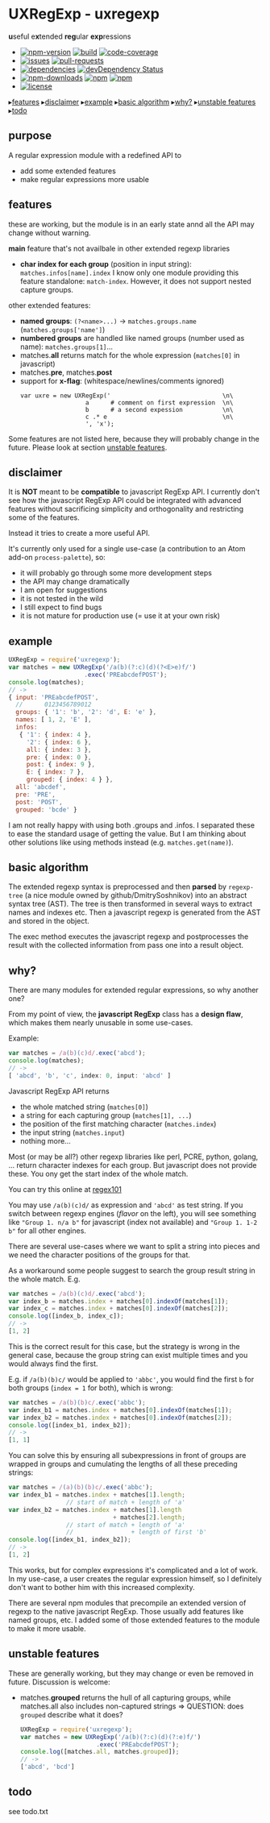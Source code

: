 # UXRegExp - uxregexp

**u**seful e**x**tended **reg**ular **exp**ressions

*   [![npm-version](https://img.shields.io/npm/v/uxregexp.svg)]() [![build](https://travis-ci.org/hg42/uxregexp.svg?branch=master)]() [![code-coverage](https://img.shields.io/codecov/c/github/hg42/uxregexp/master.svg)](https://codecov.io/github/hg42/uxregexp?branch=master)
*   [![issues](https://img.shields.io/github/issues/hg42/uxregexp.svg)]() [![pull-requests](https://img.shields.io/github/issues-pr/hg42/uxregexp.svg)]()
*   [![dependencies](https://david-dm.org/hg42/uxregexp/status.svg)](https://david-dm.org/hg42/uxregexp) [![devDependency Status](https://david-dm.org/hg42/uxregexp/dev-status.svg)](https://david-dm.org/hg42/uxregexp#info=devDependencies)
*   [![npm-downloads](https://img.shields.io/npm/dt/uxregexp.svg)]() [![npm](https://img.shields.io/npm/dm/uxregexp.svg)]() [![npm](https://img.shields.io/npm/dw/uxregexp.svg)]()
*   [![license](https://img.shields.io/npm/l/uxregexp.svg)]()


&#x25B8;[features](#features)  &#x25B8;[disclaimer](#disclaimer)  &#x25B8;[example](#example)  &#x25B8;[basic algorithm](#basic-algorithm)  &#x25B8;[why?](#why)  &#x25B8;[unstable features](#unstable-features)  &#x25B8;[todo](#todo)

## purpose

A regular expression module with a redefined API to

*   add some extended features
*   make regular expressions more usable

## features

these are working, but the module is in an early state annd all the API may change without warning.

**main** feature that's not availbale in other extended regexp libraries
*   **char index for each group** (position in input string):
      `matches.infos[name].index`
    I know only one module providing this feature standalone: `match-index`.
    However, it does not support nested capture groups.

other extended features:
*   **named groups**:
      `(?<name>...)` -> `matches.groups.name` (`matches.groups['name']`)
*   **numbered groups** are handled like named groups (number used as name):
      `matches.groups[1]`...
*   matches.**all** returns match for the whole expression (`matches[0]` in javascript)
*   matches.**pre**, matches.**post**
*   support for **x-flag**: (whitespace/newlines/comments ignored)
      ```
      var uxre = new UXRegExp('                               \n\
                        a      # comment on first expression  \n\
                        b      # a second expession           \n\
                        c .* e                                \n\
                        ', 'x');
      ```

Some features are not listed here, because they will probably change in the future.
Please look at section [unstable features](#unstable-features).

## disclaimer

It is **NOT** meant to be **compatible** to javascript RegExp API.
I currently don't see how the javascript RegExp API could be integrated with
advanced features without sacrificing simplicity and orthogonality and restricting
some of the features.

Instead it tries to create a more useful API.

It's currently only used for a single use-case (a contribution to an Atom add-on `process-palette`),
so:
*   it will probably go through some more development steps
*   the API may change dramatically
*   I am open for suggestions
*   it is not tested in the wild
*   I still expect to find bugs
*   it is not mature for production use (= use it at your own risk)

## example
```js
UXRegExp = require('uxregexp');
var matches = new UXRegExp('/a(b)(?:c)(d)(?<E>e)f/')
                     .exec('PREabcdefPOST');
console.log(matches);
// ->
{ input: 'PREabcdefPOST',
  //      0123456789012
  groups: { '1': 'b', '2': 'd', E: 'e' },
  names: [ 1, 2, 'E' ],
  infos:
   { '1': { index: 4 },
     '2': { index: 6 },
     all: { index: 3 },
     pre: { index: 0 },
     post: { index: 9 },
     E: { index: 7 },
     grouped: { index: 4 } },
  all: 'abcdef',
  pre: 'PRE',
  post: 'POST',
  grouped: 'bcde' }
```
I am not really happy with using both .groups and .infos.
I separated these to ease the standard usage of getting the value.
But I am thinking about other solutions like using methods instead (e.g. `matches.get(name)`).

## basic algorithm

The extended regexp syntax is preprocessed and then **parsed** by `regexp-tree` (a nice module owned by github/DmitrySoshnikov) into an abstract syntax tree (AST).
The tree is then transformed in several ways to extract names and indexes etc.
Then a javascript regexp is generated from the AST and stored in the object.

The exec method executes the javascript regexp and postprocesses the result with the collected information from pass one into a result object.


## why?

There are many modules for extended regular expressions, so why another one?

From my point of view, the **javascript RegExp** class has a **design flaw**,
which makes them nearly unusable in some use-cases.

Example:
```js
var matches = /a(b)(c)d/.exec('abcd');
console.log(matches);
// ->
[ 'abcd', 'b', 'c', index: 0, input: 'abcd' ]
```

Javascript RegExp API returns
*   the whole matched string (`matches[0]`)
*   a string for each capturing group (`matches[1], ...`)
*   the position of the first matching character (`matches.index`)
*   the input string (`matches.input`)
*   nothing more...

Most (or may be all?) other regexp libraries like perl, PCRE, python, golang, ... return character indexes for each group.
But javascript does not provide these. You ony get the start index of the whole match.

You can try this online at [regex101](https://regex101.com/)

You may use `/a(b)(c)d/` as expression and `'abcd'` as test string.
If you switch between regexp engines (_flavor_ on the left), you will see something like
`"Group 1. n/a b"` for javascript (index not available) and
`"Group 1. 1-2 b"` for all other engines.

There are several use-cases where we want to split a string into pieces and we need the character positions of the groups for that.

As a workaround some people suggest to search the group result string in the whole match. E.g.
```js
var matches = /a(b)(c)d/.exec('abcd');
var index_b = matches.index + matches[0].indexOf(matches[1]);
var index_c = matches.index + matches[0].indexOf(matches[2]);
console.log([index_b, index_c]);
// ->
[1, 2]
```
This is the correct result for this case, but the strategy is wrong in the general case, because the group string can exist multiple times and you would always find the first.

E.g. if `/a(b)(b)c/` would be applied to `'abbc'`,
you would find the first `b` for both groups (`index = 1` for both),
which is wrong:
```js
var matches = /a(b)(b)c/.exec('abbc');
var index_b1 = matches.index + matches[0].indexOf(matches[1]);
var index_b2 = matches.index + matches[0].indexOf(matches[2]);
console.log([index_b1, index_b2]);
// ->
[1, 1]
```


You can solve this by ensuring all subexpressions in front of groups are wrapped in groups and cumulating the lengths of all these preceding strings:
```js
var matches = /(a)(b)(b)c/.exec('abbc');
var index_b1 = matches.index + matches[1].length;
                // start of match + length of 'a'
var index_b2 = matches.index + matches[1].length
                             + matches[2].length;
                // start of match + length of 'a'
                //                + length of first 'b'
console.log([index_b1, index_b2]);
// ->
[1, 2]
```
This works, but for complex expressions it's complicated and a lot of work.
In my use-case, a user creates the regular expression himself, so I definitely don't want to bother him with this increased complexity.

There are several npm modules that precompile an extended version of regexp to the native javascript RegExp. Those usually add features like named groups, etc.
I added some of those extended features to the module to make it more usable.

## unstable features

These are generally working, but they may change or even be removed in future.
Discussion is welcome:
*   matches.**grouped** returns the hull of all capturing groups, while matches.all also includes non-captured strings
    => QUESTION: does `grouped` describe what it does?
    ```js
    UXRegExp = require('uxregexp');
    var matches = new UXRegExp('/a(b)(?:c)(d)(?:e)f/')
                         .exec('PREabcdefPOST');
    console.log([matches.all, matches.grouped]);
    // ->
    ['abcd', 'bcd']
    ```

## todo

see todo.txt
